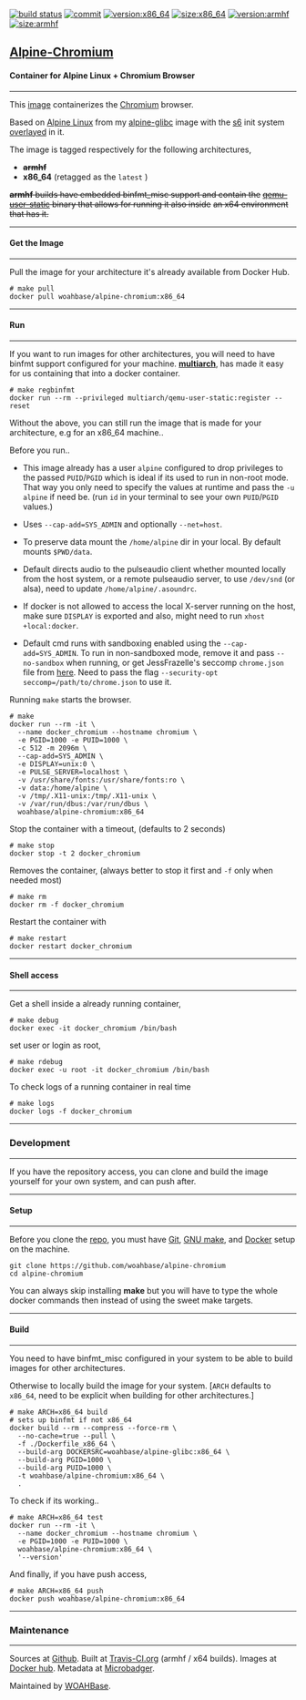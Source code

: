 [![build status][251]][232] [![commit][255]][231] [![version:x86_64][256]][235] [![size:x86_64][257]][235] [![version:armhf][258]][236] [![size:armhf][259]][236]

## [Alpine-Chromium][234]
#### Container for Alpine Linux + Chromium Browser
---

This [image][233] containerizes the [Chromium][135] browser.

Based on [Alpine Linux][131] from my [alpine-glibc][132] image with
the [s6][133] init system [overlayed][134] in it.

The image is tagged respectively for the following architectures,
* ~~**armhf**~~
* **x86_64** (retagged as the `latest` )

~~**armhf** builds have embedded binfmt_misc support and contain the~~
~~[qemu-user-static][105] binary that allows for running it also inside~~
~~an x64 environment that has it.~~

---
#### Get the Image
---

Pull the image for your architecture it's already available from
Docker Hub.

```
# make pull
docker pull woahbase/alpine-chromium:x86_64
```

---
#### Run
---

If you want to run images for other architectures, you will need
to have binfmt support configured for your machine. [**multiarch**][104],
has made it easy for us containing that into a docker container.

```
# make regbinfmt
docker run --rm --privileged multiarch/qemu-user-static:register --reset
```

Without the above, you can still run the image that is made for your
architecture, e.g for an x86_64 machine..

Before you run..

* This image already has a user `alpine` configured to drop
  privileges to the passed `PUID`/`PGID` which is ideal if its
  used to run in non-root mode. That way you only need to specify
  the values at runtime and pass the `-u alpine` if need be. (run
  `id` in your terminal to see your own `PUID`/`PGID` values.)

* Uses `--cap-add=SYS_ADMIN` and optionally `--net=host`.

* To preserve data mount the `/home/alpine` dir in your local. By
  default mounts `$PWD/data`.

* Default directs audio to the pulseaudio client whether
  mounted locally from the host system, or a remote pulseaudio
  server, to use `/dev/snd` (or alsa), need to update
  `/home/alpine/.asoundrc`.

* If docker is not allowed to access the local X-server running on
  the host, make sure `DISPLAY` is exported and also, might need
  to run `xhost +local:docker`.

* Default cmd runs with sandboxing enabled using the
  `--cap-add=SYS_ADMIN`. To run in non-sandboxed mode, remove it
  and pass `--no-sandbox` when running, or get JessFrazelle's
  seccomp `chrome.json` file from [here][136]. Need to pass the
  flag `--security-opt seccomp=/path/to/chrome.json` to use it.

Running `make` starts the browser.

```
# make
docker run --rm -it \
  --name docker_chromium --hostname chromium \
  -e PGID=1000 -e PUID=1000 \
  -c 512 -m 2096m \
  --cap-add=SYS_ADMIN \
  -e DISPLAY=unix:0 \
  -e PULSE_SERVER=localhost \
  -v /usr/share/fonts:/usr/share/fonts:ro \
  -v data:/home/alpine \
  -v /tmp/.X11-unix:/tmp/.X11-unix \
  -v /var/run/dbus:/var/run/dbus \
  woahbase/alpine-chromium:x86_64
```

Stop the container with a timeout, (defaults to 2 seconds)

```
# make stop
docker stop -t 2 docker_chromium
```

Removes the container, (always better to stop it first and `-f`
only when needed most)

```
# make rm
docker rm -f docker_chromium
```

Restart the container with

```
# make restart
docker restart docker_chromium
```

---
#### Shell access
---

Get a shell inside a already running container,

```
# make debug
docker exec -it docker_chromium /bin/bash
```

set user or login as root,

```
# make rdebug
docker exec -u root -it docker_chromium /bin/bash
```

To check logs of a running container in real time

```
# make logs
docker logs -f docker_chromium
```

---
### Development
---

If you have the repository access, you can clone and
build the image yourself for your own system, and can push after.

---
#### Setup
---

Before you clone the [repo][231], you must have [Git][101], [GNU make][102],
and [Docker][103] setup on the machine.

```
git clone https://github.com/woahbase/alpine-chromium
cd alpine-chromium
```
You can always skip installing **make** but you will have to
type the whole docker commands then instead of using the sweet
make targets.

---
#### Build
---

You need to have binfmt_misc configured in your system to be able
to build images for other architectures.

Otherwise to locally build the image for your system.
[`ARCH` defaults to `x86_64`, need to be explicit when building
for other architectures.]

```
# make ARCH=x86_64 build
# sets up binfmt if not x86_64
docker build --rm --compress --force-rm \
  --no-cache=true --pull \
  -f ./Dockerfile_x86_64 \
  --build-arg DOCKERSRC=woahbase/alpine-glibc:x86_64 \
  --build-arg PGID=1000 \
  --build-arg PUID=1000 \
  -t woahbase/alpine-chromium:x86_64 \
  .
```

To check if its working..

```
# make ARCH=x86_64 test
docker run --rm -it \
  --name docker_chromium --hostname chromium \
  -e PGID=1000 -e PUID=1000 \
  woahbase/alpine-chromium:x86_64 \
  '--version'
```

And finally, if you have push access,

```
# make ARCH=x86_64 push
docker push woahbase/alpine-chromium:x86_64
```

---
### Maintenance
---

Sources at [Github][106]. Built at [Travis-CI.org][107] (armhf / x64 builds). Images at [Docker hub][108]. Metadata at [Microbadger][109].

Maintained by [WOAHBase][204].

[101]: https://git-scm.com
[102]: https://www.gnu.org/software/make/
[103]: https://www.docker.com
[104]: https://hub.docker.com/r/multiarch/qemu-user-static/
[105]: https://github.com/multiarch/qemu-user-static/releases/
[106]: https://github.com/
[107]: https://travis-ci.org/
[108]: https://hub.docker.com/
[109]: https://microbadger.com/

[131]: https://alpinelinux.org/
[132]: https://hub.docker.com/r/woahbase/alpine-glibc
[133]: https://skarnet.org/software/s6/
[134]: https://github.com/just-containers/s6-overlay
[135]: https://www.chromium.org/
[136]: https://github.com/jessfraz/dotfiles/blob/master/etc/docker/seccomp/chrome.json

[201]: https://github.com/woahbase
[202]: https://travis-ci.org/woahbase/
[203]: https://hub.docker.com/u/woahbase
[204]: https://woahbase.online/

[231]: https://github.com/woahbase/alpine-chromium
[232]: https://travis-ci.org/woahbase/alpine-chromium
[233]: https://hub.docker.com/r/woahbase/alpine-chromium
[234]: https://woahbase.online/#/images/alpine-chromium
[235]: https://microbadger.com/images/woahbase/alpine-chromium:x86_64
[236]: https://microbadger.com/images/woahbase/alpine-chromium:armhf

[251]: https://travis-ci.org/woahbase/alpine-chromium.svg?branch=master

[255]: https://images.microbadger.com/badges/commit/woahbase/alpine-chromium.svg

[256]: https://images.microbadger.com/badges/version/woahbase/alpine-chromium:x86_64.svg
[257]: https://images.microbadger.com/badges/image/woahbase/alpine-chromium:x86_64.svg

[258]: https://images.microbadger.com/badges/version/woahbase/alpine-chromium:armhf.svg
[259]: https://images.microbadger.com/badges/image/woahbase/alpine-chromium:armhf.svg
